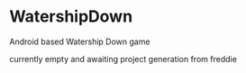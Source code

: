 WatershipDown
=============

Android based Watership Down game

currently empty and awaiting project generation from freddie

